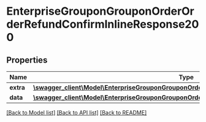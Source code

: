 # EnterpriseGrouponGrouponOrderOrderRefundConfirmInlineResponse200

## Properties
Name | Type | Description | Notes
------------ | ------------- | ------------- | -------------
**extra** | [**\swagger_client\Model\EnterpriseGrouponGrouponOrderOrderRefundConfirmExtraBody**](EnterpriseGrouponGrouponOrderOrderRefundConfirmExtraBody.md) |  | [optional] 
**data** | [**\swagger_client\Model\EnterpriseGrouponGrouponOrderOrderRefundConfirmInlineResponse200Data**](EnterpriseGrouponGrouponOrderOrderRefundConfirmInlineResponse200Data.md) |  | [optional] 

[[Back to Model list]](../README.md#documentation-for-models) [[Back to API list]](../README.md#documentation-for-api-endpoints) [[Back to README]](../README.md)

